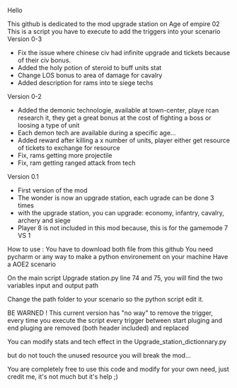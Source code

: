 Hello

This github is dedicated to the mod upgrade station on Age of empire 02
This is a script you have to execute to add the triggers into your scenario
Version 0-3

- Fix the issue where chinese civ had infinite upgrade and tickets because of their civ bonus.
- Added the holy potion of steroid to buff units stat
- Change LOS bonus to area of damage for cavalry
- Added description for rams into te siege techs


Version 0-2

- Added the demonic technologie, available at town-center, playe rcan research it, they get a great bonus at the cost of fighting a boss or loosing a type of unit
- Each demon tech are available during a specific age...
- Added reward after killing a x number of units, player either get resource of tickets to exchange for resource
- Fix, rams getting more projectile
- Fix, ram getting ranged attack from tech


Version 0.1

- First version of the mod
- The wonder is now an upgrade station, each ugrade can be done 3 times
- with the upgrade station, you can upgrade: economy, infantry, cavalry, archery and siege
- Player 8 is not included in this mod because, this is for the gamemode 7 VS 1

How to use :
You have to download both file from this github
You need pycharm or any way to make a python environement on your machine
Have a AOE2 scenario 

On the main script Upgrade station.py line 74 and 75, you will find the two variables input and output path

Change the path folder to your scenario so the python script edit it.

BE WARNED ! This current version has "no way" to remove the trigger, every time you execute the script every trigger between start pluging and end pluging are removed (both header included) and replaced

You can modify stats and tech effect in the Upgrade_station_dictionnary.py

but do not touch the unused resource you will break the mod...

You are completely free to use this code and modify for your own need, just credit me, it's not much but it's help ;)
